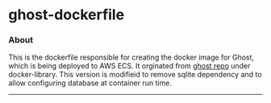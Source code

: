 # ghost-dockerfile

### About

This is the dockerfile responsible for creating the docker image for Ghost,
which is being deployed to AWS ECS. It orginated from
[ghost repo](https://github.com/docker-library/ghost/tree/d597db3b33396195576710c3af6c4c9dffbc454d/3/debian)
under docker-library. This version is modifieid to remove sqlite dependency and
to allow configuring database at container run time.

----

